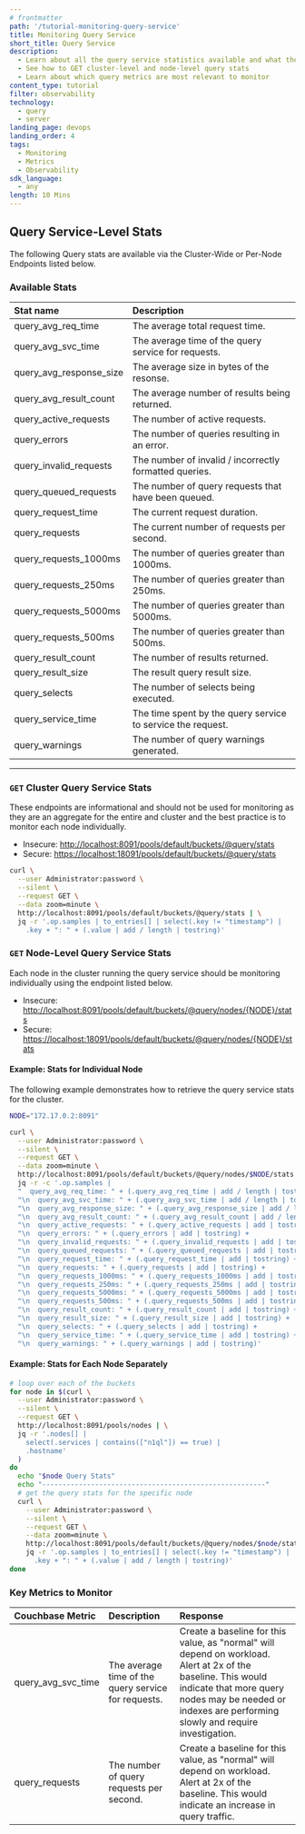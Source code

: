 ```yaml
---
# frontmatter
path: '/tutorial-monitoring-query-service'
title: Monitoring Query Service
short_title: Query Service
description: 
  - Learn about all the query service statistics available and what they mean
  - See how to GET cluster-level and node-level query stats
  - Learn about which query metrics are most relevant to monitor
content_type: tutorial
filter: observability
technology:
  - query
  - server
landing_page: devops
landing_order: 4
tags:
  - Monitoring
  - Metrics
  - Observability
sdk_language:
  - any
length: 10 Mins
---
```


## Query Service-Level Stats

The following Query stats are available via the Cluster-Wide or Per-Node Endpoints listed below.

### Available Stats

| **Stat name**           | **Description**                                             |
| :---------------------- | :---------------------------------------------------------- |
| query_avg_req_time      | The average total request time.                             |
| query_avg_svc_time      | The average time of the query service for requests.         |
| query_avg_response_size | The average size in bytes of the resonse.                   |
| query_avg_result_count  | The average number of results being returned.               |
| query_active_requests   | The number of active requests.                              |
| query_errors            | The number of queries resulting in an error.                |
| query_invalid_requests  | The number of invalid / incorrectly formatted queries.      |
| query_queued_requests   | The number of query requests that have been queued.         |
| query_request_time      | The current request duration.                               |
| query_requests          | The current number of requests per second.                  |
| query_requests_1000ms   | The number of queries greater than 1000ms.                  |
| query_requests_250ms    | The number of queries greater than 250ms.                   |
| query_requests_5000ms   | The number of queries greater than 5000ms.                  |
| query_requests_500ms    | The number of queries greater than 500ms.                   |
| query_result_count      | The number of results returned.                             |
| query_result_size       | The result query result size.                               |
| query_selects           | The number of selects being executed.                       |
| query_service_time      | The time spent by the query service to service the request. |
| query_warnings          | The number of query warnings generated.                     |

---

### `GET` Cluster Query Service Stats

These endpoints are informational and should not be used for monitoring as they are an aggregate for the entire and cluster and the best practice is to monitor each node individually.

- Insecure: [http://localhost:8091/pools/default/buckets/@query/stats](http://localhost:8091/pools/default/buckets/@query/stats)
- Secure: [https://localhost:18091/pools/default/buckets/@query/stats](https://localhost:8091/pools/default/buckets/@query/stats)

```bash
curl \
  --user Administrator:password \
  --silent \
  --request GET \
  --data zoom=minute \
  http://localhost:8091/pools/default/buckets/@query/stats | \
  jq -r '.op.samples | to_entries[] | select(.key != "timestamp") |
    .key + ": " + (.value | add / length | tostring)'
```

### `GET` Node-Level Query Service Stats

Each node in the cluster running the query service should be monitoring individually using the endpoint listed below.

- Insecure: [http://localhost:8091/pools/default/buckets/@query/nodes/{NODE}/stats](http://localhost:8091/pools/default/buckets/@query/nodes/{NODE}/stats)
- Secure: [https://localhost:18091/pools/default/buckets/@query/nodes/{NODE}/stats](https://localhost:8091/pools/default/buckets/@query/nodes/{NODE}/stats)

#### Example: Stats for Individual Node

The following example demonstrates how to retrieve the query service stats for the cluster.

```bash
NODE="172.17.0.2:8091"

curl \
  --user Administrator:password \
  --silent \
  --request GET \
  --data zoom=minute \
  http://localhost:8091/pools/default/buckets/@query/nodes/$NODE/stats | \
  jq -r -c '.op.samples |
  "  query_avg_req_time: " + (.query_avg_req_time | add / length | tostring) +
  "\n  query_avg_svc_time: " + (.query_avg_svc_time | add / length | tostring) +
  "\n  query_avg_response_size: " + (.query_avg_response_size | add / length | tostring) +
  "\n  query_avg_result_count: " + (.query_avg_result_count | add / length | tostring) +
  "\n  query_active_requests: " + (.query_active_requests | add | tostring) +
  "\n  query_errors: " + (.query_errors | add | tostring) +
  "\n  query_invalid_requests: " + (.query_invalid_requests | add | tostring) +
  "\n  query_queued_requests: " + (.query_queued_requests | add | tostring) +
  "\n  query_request_time: " + (.query_request_time | add | tostring) +
  "\n  query_requests: " + (.query_requests | add | tostring) +
  "\n  query_requests_1000ms: " + (.query_requests_1000ms | add | tostring) +
  "\n  query_requests_250ms: " + (.query_requests_250ms | add | tostring) +
  "\n  query_requests_5000ms: " + (.query_requests_5000ms | add | tostring) +
  "\n  query_requests_500ms: " + (.query_requests_500ms | add | tostring) +
  "\n  query_result_count: " + (.query_result_count | add | tostring) +
  "\n  query_result_size: " + (.query_result_size | add | tostring) +
  "\n  query_selects: " + (.query_selects | add | tostring) +
  "\n  query_service_time: " + (.query_service_time | add | tostring) +
  "\n  query_warnings: " + (.query_warnings | add | tostring)'
```

#### Example: Stats for Each Node Separately

```bash
# loop over each of the buckets
for node in $(curl \
  --user Administrator:password \
  --silent \
  --request GET \
  http://localhost:8091/pools/nodes | \
  jq -r '.nodes[] |
    select(.services | contains(["n1ql"]) == true) |
    .hostname'
  )
do
  echo "$node Query Stats"
  echo "-------------------------------------------------------"
  # get the query stats for the specific node
  curl \
    --user Administrator:password \
    --silent \
    --request GET \
    --data zoom=minute \
    http://localhost:8091/pools/default/buckets/@query/nodes/$node/stats | \
    jq -r '.op.samples | to_entries[] | select(.key != "timestamp") |
      .key + ": " + (.value | add / length | tostring)'
done
```

### Key Metrics to Monitor

| **Couchbase Metric** | **Description**                                     | **Response**                                                                                                                                                                                                            |
| :------------------- | :-------------------------------------------------- | :---------------------------------------------------------------------------------------------------------------------------------------------------------------------------------------------------------------------- |
| query_avg_svc_time   | The average time of the query service for requests. | Create a baseline for this value, as "normal" will depend on workload. Alert at 2x of the baseline. This would indicate that more query nodes may be needed or indexes are performing slowly and require investigation. |
| query_requests       | The number of query requests per second.            | Create a baseline for this value, as "normal" will depend on workload. Alert at 2x of the baseline. This would indicate an increase in query traffic.                                                                   |
